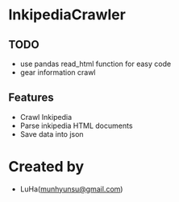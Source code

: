 # InkipediaCrawler

## TODO
- use pandas read\_html function for easy code
- gear information crawl

## Features
- Crawl Inkipedia
- Parse inkipedia HTML documents
- Save data into json

# Created by
- LuHa(munhyunsu@gmail.com)


